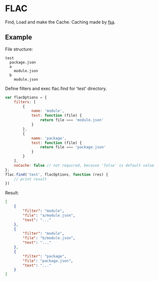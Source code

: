 # FLAC
Find, Load and make the Cache.
Caching made by [fsa](https://github.com/gregof/fsa).

## Example
File structure:
```
test
  package.json
  a
    module.json
  b
    module.json
```
Define filters and exec flac.find for 'test' directory.
```javascript
var flacOptions = {
    filters: [
        {
            name: 'module',
            test: function (file) {
                return file === 'module.json'
            }
        },
        {
            name: 'package', 
            test: function (file) {
                return file === 'package.json'
            }
        }
    ],
    noCache: false // not required, becouse 'false' is default value
};
flac.find('test', flacOptions, function (res) {
    // print result
})
```
Result:
```json
[
    {
        "filter": "module",
        "file": "a/module.json",
        "text": "..."
    },
    {
        "filter": "module",
        "file": "b/module.json",
        "text": "..."
    },
    {
        "filter": "package",
        "file": "package.json",
        "text": "..."
    }
]
```
